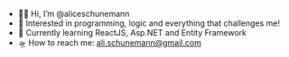 - 🐱‍👤 Hi, I’m @aliceschunemann 
- 🎈 Interested in programming, logic and everything that challenges me! 
- 🎲 Currently learning ReactJS, Asp.NET and Entity Framework
- 🛸 How to reach me: ali.schunemann@gmail.com 

<!---
aliceschunemann/aliceschunemann is a ✨ special ✨ repository because its `README.md` (this file) appears on your GitHub profile.
You can click the Preview link to take a look at your changes.
--->
